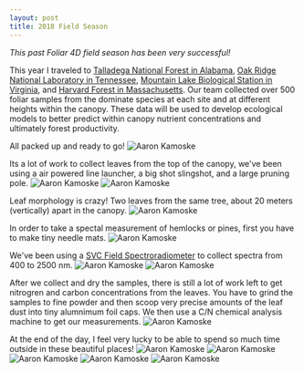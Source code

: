 ```yaml
---
layout: post
title: 2018 Field Season
---
```


*This past Foliar 4D field season has been very successful!*

This year I traveled to [Talladega National Forest in Alabama](https://www.fs.usda.gov/detail/alabama/about-forest/districts/?cid=fsbdev3_002555), [Oak Ridge National Laboratory in Tennessee](https://www.ornl.gov/), [Mountain Lake Biological Station in Virginia](https://mlbs.virginia.edu/), and [Harvard Forest in Massachusetts](http://harvardforest.fas.harvard.edu/). Our team collected over 500 foliar samples from the dominate species at each site and at different heights within the canopy. These data will be used to develop ecological models to better predict within canopy nutrient concentrations and ultimately forest productivity.  

All packed up and ready to go!
![Aaron Kamoske](images/Aaron_Kamoske_Packing.jpg)

Its a lot of work to collect leaves from the top of the canopy, we've been using a air powered line launcher, a big shot slingshot, and a large pruning pole.
![Aaron Kamoske](images/AaronKamoske_field.jpg)
![Aaron Kamoske](images/AaronKamoske_Bigshot.jpg)

Leaf morphology is crazy! Two leaves from the same tree, about 20 meters (vertically) apart in the canopy.
![Aaron Kamoske](images/Aaron_Kamoske_Leaves.jpg)

In order to take a spectal measurement of hemlocks or pines, first you have to make tiny needle mats.
![Aaron Kamoske](images/Aaron_Kamoske_hemlock_mats.jpg)

We've been using a [SVC Field Spectroradiometer](https://www.spectravista.com/) to collect spectra from 400 to 2500 nm.
![Aaron Kamoske](images/Aaron_Kamoske_spectra.jpg)
![Aaron Kamoske](images/Aaron_Kamoske_Scanning.jpg)

After we collect and dry the samples, there is still a lot of work left to get nitrogren and carbon concentrations from the leaves. You have to grind the samples to fine powder and then scoop very precise amounts of the leaf dust into tiny alumnimum foil caps. We then use a C/N chemical analysis machine to get our measurements.
![Aaron Kamoske](images/Aaron_Kamoske_CN.jpg)

At the end of the day, I feel very lucky to be able to spend so much time outside in these beautiful places!
![Aaron Kamoske](images/Aaron_Kamoske_MLBS.jpg)
![Aaron Kamoske](images/AaronKamoske_TallField.jpg)
![Aaron Kamoske](images/AaronKamoske_forestLight.jpg)
![Aaron Kamoske](images/AaronKamoske_HARV.jpg)
![Aaron Kamoske](images/Aaron_Kamoske_TALL.jpg)